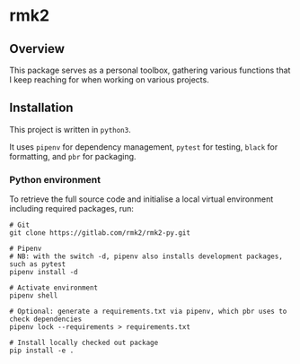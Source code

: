 # rmk2

## Overview

This package serves as a personal toolbox, gathering various functions that I keep
reaching for when working on various projects.

## Installation

This project is written in `python3`.

It uses `pipenv` for dependency management, `pytest` for testing, `black` for
formatting, and `pbr` for packaging.

### Python environment

To retrieve the full source code and initialise a local virtual environment including
required packages, run:

```
# Git
git clone https://gitlab.com/rmk2/rmk2-py.git

# Pipenv
# NB: with the switch -d, pipenv also installs development packages, such as pytest
pipenv install -d

# Activate environment
pipenv shell

# Optional: generate a requirements.txt via pipenv, which pbr uses to check dependencies
pipenv lock --requirements > requirements.txt

# Install locally checked out package
pip install -e .
```
